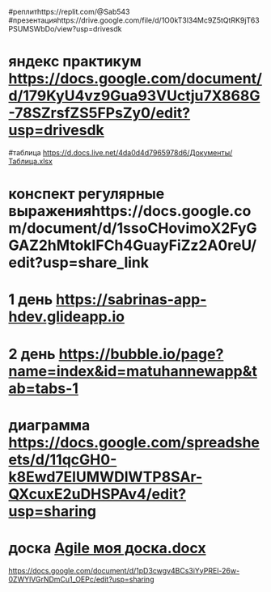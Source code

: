 
#реплитhttps://replit.com/@Sab543
#презентацияhttps://drive.google.com/file/d/1O0kT3l34Mc9Z5tQtRK9jT63PSUMSWbDo/view?usp=drivesdk
# яндекс практикум https://docs.google.com/document/d/179KyU4vz9Gua93VUctju7X868G-78SZrsfZS5FPsZy0/edit?usp=drivesdk
#таблица https://d.docs.live.net/4da0d4d7965978d6/Документы/Таблица.xlsx
# конспект регулярные выраженияhttps://docs.google.com/document/d/1ssoCHovimoX2FyGGAZ2hMtokIFCh4GuayFiZz2A0reU/edit?usp=share_link
# 1 день https://sabrinas-app-hdev.glideapp.io 
# 2 день https://bubble.io/page?name=index&id=matuhannewapp&tab=tabs-1
# диаграмма https://docs.google.com/spreadsheets/d/11qcGH0-k8Ewd7ElUMWDlWTP8SAr-QXcuxE2uDHSPAv4/edit?usp=sharing
# доска [Agile моя доска.docx](https://github.com/Sab543/Ivanova-Sabrina-/files/11454088/Agile.docx)
https://docs.google.com/document/d/1pD3cwgv4BCs3iYyPREl-26w-0ZWYlVGrNDmCu1_OEPc/edit?usp=sharing
